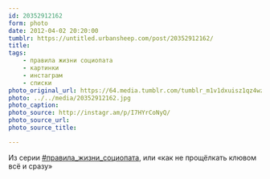 ```yaml
---
id: 20352912162
form: photo
date: 2012-04-02 20:20:00
tumblr: https://untitled.urbansheep.com/post/20352912162/
title:
tags:
    - правила жизни социопата
    - картинки
    - инстаграм
    - списки
photo_original_url: https://64.media.tumblr.com/tumblr_m1v1dxuisz1qz4wzio1_640.jpg
photo: ../../media/20352912162.jpg
photo_caption:
photo_source: http://instagr.am/p/I7HYrCoNyQ/
photo_source_url:
photo_source_title:

---
```


<p>Из серии <a href="http://untitled.urbansheep.ru/tagged/%D0%BF%D1%80%D0%B0%D0%B2%D0%B8%D0%BB%D0%B0_%D0%B6%D0%B8%D0%B7%D0%BD%D0%B8_%D1%81%D0%BE%D1%86%D0%B8%D0%BE%D0%BF%D0%B0%D1%82%D0%B0">#правила_жизни_социопата</a>, или «как не прощёлкать клювом всё и сразу»</p>
